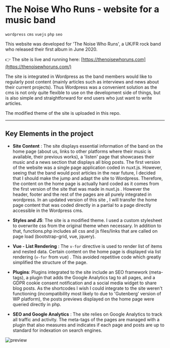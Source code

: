 # The Noise Who Runs - website for a music band

`wordpress` `cms` `vuejs` `php` `seo`

This website was developed for 'The Noise Who Runs', a UK/FR rock band who released their first album in June 2020.

👉 The site is live and running here: [https://thenoisewhoruns.com](https://thenoisewhoruns.com/)

The site is integrated in Wordpress as the band members would like to regularly post content (mainly articles such as interviews and news about their current projects). Thus Wordpress was a convenient solution as the cms is not only quite flexible to use on the development side of things, but is also simple and straightforward for end users who just want to write articles.

The modified theme of the site is uploaded in this repo.


------

## Key Elements in the project

* **Site Content** : The site displays essential information of the band on the home page (about us, links to other platforms where their music is available, their previous works), a 'listen' page that showcases their music and a news section that displays all blog posts. The first version of the website was a single page application coded in nuxt.js. However, seeing that the band would post articles in the near future, I decided that I should make the jump and adapt the site to Wordpress. Therefore, the content on the home page is actually hard coded as it comes from the first version of the site that was made in nuxt.js . However the header, footer and the rest of the pages are all purely integrated in wordpress. In an updated version of this site , I will transfer the home page content that was coded directly in a partial to a page directly accessible in the Wordpress cms.

* **Styles and JS**: The site is a modified theme. I used a custom stylesheet to overwrite css from the original theme when necessary. In addition to that, functions.php includes all css and js files/links that are called on page load (bootstrap-grid, vue, jquery).

* **Vue - List Rendering** : The `v-for` directive is used to render list of items and nested data. Certain content on the home page is displayed via list rendering (`v-for` from vue) .  This avoided repetitive code which greatly simplified the structure of the page.

* **Plugins**: Plugins integrated to the site include an SEO framework (meta-tags), a plugin that adds the Google Analytics tag to all pages, and a GDPR cookie consent notification and a social media widget to share blog posts. As the shortcodes I wish I could integrate to the site weren't functioning (incompatibility most likely to due to 'Gutenberg' version of WP platform), the posts previews displayed on the home page were queried directly in php.

* **SEO and Google Analytics** : The site relies on Google Analytics to track all traffic and activity. The meta-tags of the pages are managed with a plugin that also measures and indicates if each page and posts are up to standard for indexation on search engines.

![preview](https://github.com/clairejacquet/thenoisewhoruns-wordpress/blob/master/preview.png?raw=true)
